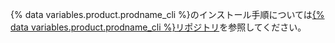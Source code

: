 {% data variables.product.prodname_cli %}のインストール手順については[{% data variables.product.prodname_cli %}リポジトリ](https://github.com/cli/cli#installation)を参照してください。
